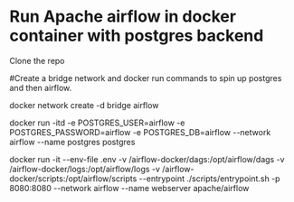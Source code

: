 # Run Apache airflow in docker container with postgres backend

Clone the repo

#Create a bridge network and docker run commands to spin up postgres and then airflow.

docker network create -d bridge airflow
 
docker run -itd -e POSTGRES_USER=airflow -e POSTGRES_PASSWORD=airflow -e POSTGRES_DB=airflow --network airflow --name postgres postgres

docker run -it --env-file .env -v /airflow-docker/dags:/opt/airflow/dags -v /airflow-docker/logs:/opt/airflow/logs -v /airflow-docker/scripts:/opt/airflow/scripts --entrypoint ./scripts/entrypoint.sh  -p 8080:8080 --network airflow --name webserver  apache/airflow
